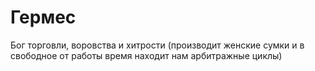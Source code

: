 # Гермес
Бог торговли, воровства и хитрости (производит женские сумки и в свободное от работы время находит нам арбитражные циклы)

